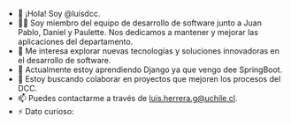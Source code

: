 - 👋 ¡Hola! Soy @luisdcc.
- 👨‍💻 Soy miembro del equipo de desarrollo de software junto a Juan Pablo, Daniel y Paulette. Nos dedicamos a mantener y mejorar las aplicaciones del departamento.
- 👀 Me interesa explorar nuevas tecnologías y soluciones innovadoras en el desarrollo de software.
- 🌱 Actualmente estoy aprendiendo Django ya que vengo dee SpringBoot.
- 💬 Estoy buscando colaborar en proyectos que mejoren los procesos del DCC.
- 📫 Puedes contactarme a través de luis.herrera.g@uchile.cl.
- ⚡ Dato curioso: 

